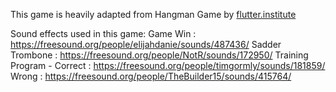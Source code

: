 This game is heavily adapted from Hangman Game by [flutter.institute](https://flutter.institute) 

Sound effects used in this game:
Game Win : https://freesound.org/people/elijahdanie/sounds/487436/
Sadder Trombone : https://freesound.org/people/NotR/sounds/172950/
Training Program - Correct : https://freesound.org/people/timgormly/sounds/181859/
Wrong : https://freesound.org/people/TheBuilder15/sounds/415764/

